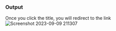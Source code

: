 ### Output
Once you click the title, you will redirect to the link
![Screenshot 2023-09-09 211307](https://github.com/Gowri4622/tekmonks-assignment/assets/75235455/66cadc68-e056-4499-a9ab-27e0054f9c24)
